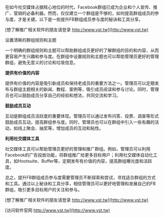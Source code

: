 在如今社交媒体占据核心地位的时代，Facebook群组已成为企业和个人宣传、推广、营销的必备利器。然而，仅仅建立一个群组是不够的，如何提高群组成员的参与度，才是关键。以下是一些提升FB群组成员参与度的秘诀和工具分享。

[想了解推广相关软件的朋友请登录 http://www.vst.tw](http://www.vst.tw)

设置清晰的群组规则和主题

一个明确的群组规则和主题可以帮助群组成员更好的了解群组的目的和内容，从而更容易产生兴趣和参与度。在群组中设置规则和主题也可以帮助管理员更好的管理群组，避免无意义的讨论和垃圾信息。

**提供有价值的内容**

提供有价值的内容是吸引新成员和保持老成员的重要方法之一。管理员可以定期发布与群组主题相关的新闻、教程、案例等，吸引成员阅读和参与讨论。同时，管理员也可以鼓励成员分享自己的经验和想法，共同交流和学习。

**鼓励成员互动**

互动是群组成员活跃度的重要体现。管理员可以通过发布问答、投票、调查等形式鼓励成员互动，提高群组参与度。同时，管理员也可以在群组中引入一些有趣的活动，如线上聚会、抽奖等，增加成员的互动和粘性。

**利用社交媒体工具**

社交媒体工具可以帮助管理员更好的管理和推广群组。例如，管理员可以利用Facebook的广告投放功能，将群组推广给更多目标用户；利用社交媒体自动化工具，如Hootsuite、Buffer等，定期发布有价值的内容，提高群组曝光度和活跃度。

总之，提升FB群组成员参与度需要管理员不断探索和尝试，寻找适合群组的方式和工具。通过以上秘诀和工具分享，相信管理员可以更好地管理和发展自己的FB群组，吸引更多目标用户的关注和参与。

[想了解推广相关软件的朋友请登录 http://www.vst.tw](http://www.vst.tw)


[访问软件官网 http://www.vst.tw](http://www.vst.tw)
